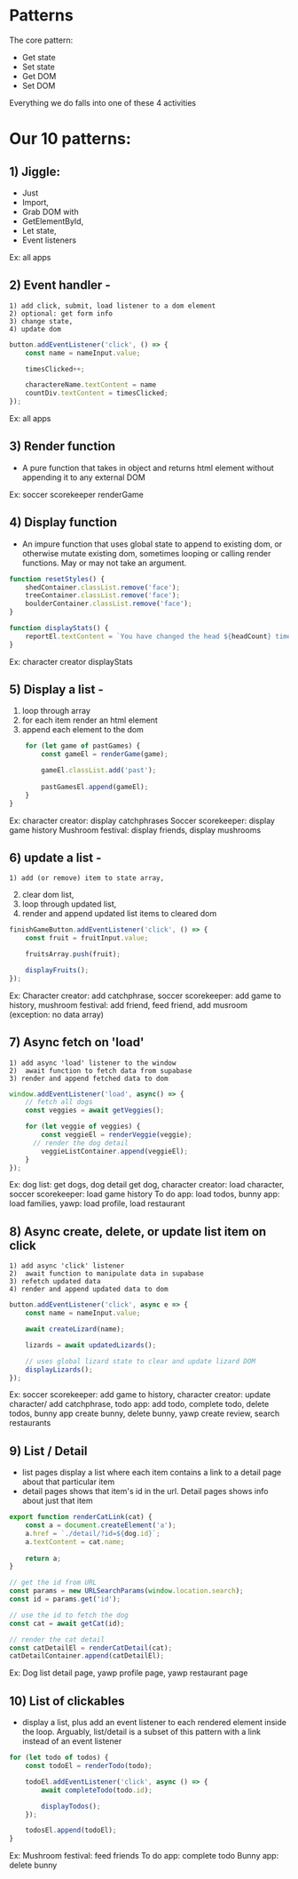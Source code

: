 # Patterns

The core pattern: 
- Get state
- Set state
- Get DOM
- Set DOM

Everything we do falls into one of these 4 activities

# Our 10 patterns:

## 1) Jiggle: 
- Just
- Import, 
- Grab DOM with 
- GetElementById, 
- Let state, 
- Event listeners

Ex: all apps

## 2) Event handler - 
    1) add click, submit, load listener to a dom element
    2) optional: get form info
    3) change state,
    4) update dom

```js
button.addEventListener('click', () => {
    const name = nameInput.value;

    timesClicked++;

    charactereName.textContent = name
    countDiv.textContent = timesClicked;
});
```

Ex: all apps

## 3) Render function 

- A pure function that takes in object and returns html element without appending it to any external DOM

Ex: soccer scorekeeper renderGame

## 4) Display function 
- An impure function that uses global state to append to existing dom, or otherwise mutate existing dom, sometimes looping or calling render functions. May or may not take an argument.

```js
function resetStyles() {
    shedContainer.classList.remove('face');
    treeContainer.classList.remove('face');
    boulderContainer.classList.remove('face');
}
```

```js
function displayStats() {
    reportEl.textContent = `You have changed the head ${headCount} times, the body ${middleCount} times, and the pants ${bottomCount} times. And nobody can forget your character's classic catchphrases:`;
}

```

Ex: character creator displayStats

## 5) Display a list -
   1) loop through array
   2) for each item render an html element
  3) append each element to the dom

```js
    for (let game of pastGames) {
        const gameEl = renderGame(game);

        gameEl.classList.add('past');
        
        pastGamesEl.append(gameEl);
    }
}
```

Ex: 
character creator: display catchphrases
Soccer scorekeeper: display game history
Mushroom festival: display friends, display mushrooms

## 6) update a list -
    1) add (or remove) item to state array, 
   2) clear dom list, 
   3) loop through updated list, 
   4) render and append updated list items to cleared dom

```js
finishGameButton.addEventListener('click', () => {
    const fruit = fruitInput.value;

    fruitsArray.push(fruit);

    displayFruits();
});
```

Ex:
Character creator: add catchphrase, soccer scorekeeper: add game to history,
mushroom festival: add friend, feed friend, add musroom (exception: no data array)

## 7) Async fetch on 'load'
    1) add async 'load' listener to the window
    2)  await function to fetch data from supabase
    3) render and append fetched data to dom

```js
window.addEventListener('load', async() => {
    // fetch all dogs
    const veggies = await getVeggies();

    for (let veggie of veggies) {
        const veggieEl = renderVeggie(veggie);
      // render the dog detail
        veggieListContainer.append(veggieEl);
    }
});
```

Ex: 
dog list: get dogs, dog detail get dog, 
character creator: load character, 
soccer scorekeeper: load game history
To do app: load todos, 
bunny app: load families,
yawp: load profile, load restaurant

## 8) Async create, delete, or update list item on click
    1) add async 'click' listener
    2)  await function to manipulate data in supabase
    3) refetch updated data
    4) render and append updated data to dom

```js
button.addEventListener('click', async e => {
    const name = nameInput.value;

    await createLizard(name);

    lizards = await updatedLizards();

    // uses global lizard state to clear and update lizard DOM
    displayLizards();
});
```

Ex: 
soccer scorekeeper: add game to history,
character creator: update character/ add catchphrase, 
todo app: add todo, complete todo, delete todos, 
bunny app create bunny, delete bunny, 
yawp create review, search restaurants

## 9) List / Detail 
- list pages display a list where each item contains a link to a detail page about that particular item
- detail pages shows that item's id in the url. Detail pages shows info about just that item

```js
export function renderCatLink(cat) {
    const a = document.createElement('a');
    a.href = `./detail/?id=${dog.id}`;
    a.textContent = cat.name;
    
    return a;
}
```

```js
// get the id from URL
const params = new URLSearchParams(window.location.search);
const id = params.get('id');

// use the id to fetch the dog
const cat = await getCat(id);

// render the cat detail
const catDetailEl = renderCatDetail(cat);
catDetailContainer.append(catDetailEl);
```

Ex: 
Dog list detail page, 
yawp profile page, yawp restaurant page

## 10) List of clickables 
- display a list, plus add an event listener to each rendered element inside the loop. Arguably, list/detail is a subset of this pattern with a link instead of an event listener

```js
for (let todo of todos) {
    const todoEl = renderTodo(todo);

    todoEl.addEventListener('click', async () => {
        await completeTodo(todo.id);

        displayTodos();
    });

    todosEl.append(todoEl);
}
```

Ex:
Mushroom festival: feed friends
To do app: complete todo
Bunny app: delete bunny
